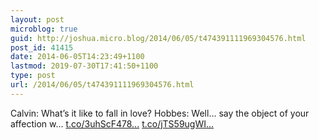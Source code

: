 ```yaml
---
layout: post
microblog: true
guid: http://joshua.micro.blog/2014/06/05/t474391111969304576.html
post_id: 41415
date: 2014-06-05T14:23:49+1100
lastmod: 2019-07-30T17:41:50+1100
type: post
url: /2014/06/05/t474391111969304576.html
---
```

Calvin: What’s it like to fall in love?
Hobbes: Well… say the object of your affection w... [t.co/3uhScF478...](http://t.co/3uhScF478N) [t.co/jTS59ugWI...](http://t.co/jTS59ugWI5)
